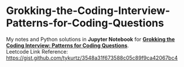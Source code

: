 # Grokking-the-Coding-Interview-Patterns-for-Coding-Questions
My notes and Python solutions in **Jupyter Notebook** for [**Grokking the Coding Interview: Patterns for Coding Questions**](https://www.educative.io/courses/grokking-the-coding-interview). <br>
Leetcode Link Reference: https://gist.github.com/tykurtz/3548a31f673588c05c89f9ca42067bc4
